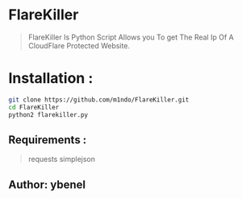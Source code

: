 # FlareKiller
> FlareKiller Is Python Script Allows you To get The Real Ip Of A CloudFlare Protected Website.

# Installation : 
```bash
git clone https://github.com/m1ndo/FlareKiller.git
cd FlareKiller
python2 flarekiller.py
```

## Requirements :
> requests
> simplejson

## Author: __ybenel__
